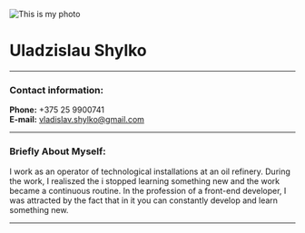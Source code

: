 ![This is my photo](https://user-images.githubusercontent.com/98343653/171599212-2b954392-2fec-4e26-9a5f-2445b0d7cae1.png)


# Uladzislau Shylko 
---
### Contact information:  

**Phone:** +375 25 9900741   
**E-mail:** vladislav.shylko@gmail.com   

---
### Briefly About Myself:  
I work as an operator of technological installations at an oil refinery. 
During the work, I realiszed the  i stopped learning something new and the work became a continuous routine.
In the profession of a front-end developer, I was attracted by the fact that in it you can constantly develop and learn something new.  

---
